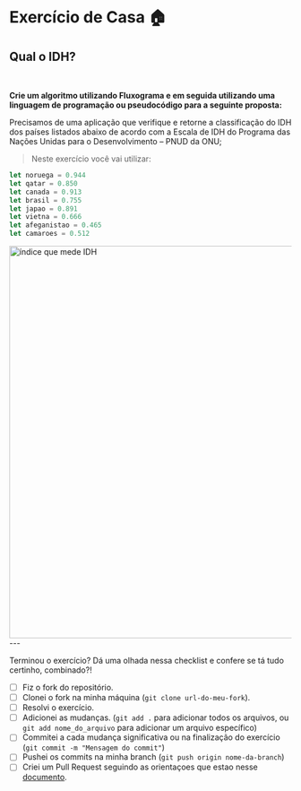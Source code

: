 # Exercício de Casa 🏠 

## Qual o IDH?

<br>

**Crie um algoritmo utilizando Fluxograma e em seguida utilizando uma linguagem de programação ou pseudocódigo para a seguinte proposta:**

Precisamos de uma aplicação que verifique e retorne a classificação do IDH dos países listados abaixo de acordo com a Escala de IDH do Programa das Nações Unidas para o Desenvolvimento – PNUD da ONU;

> Neste exercício você vai utilizar: 

```js
let noruega = 0.944
let qatar = 0.850
let canada = 0.913
let brasil = 0.755
let japao = 0.891
let vietna = 0.666
let afeganistao = 0.465
let camaroes = 0.512
```

<img src='../../../assets/idh.jpeg' width=700 alt='índice que mede IDH'>
---



Terminou o exercício? Dá uma olhada nessa checklist e confere se tá tudo certinho, combinado?!

- [ ] Fiz o fork do repositório.
- [ ] Clonei o fork na minha máquina (`git clone url-do-meu-fork`).
- [ ] Resolvi o exercício.
- [ ] Adicionei as mudanças. (`git add .` para adicionar todos os arquivos, ou `git add nome_do_arquivo` para adicionar um arquivo específico)
- [ ] Commitei a cada mudança significativa ou na finalização do exercício (`git commit -m "Mensagem do commit"`)
- [ ] Pushei os commits na minha branch (`git push origin nome-da-branch`)
- [ ] Criei um Pull Request seguindo as orientaçoes que estao nesse [documento](https://github.com/mflilian/repo-example/blob/main/exercicios/para-casa/instrucoes-pull-request.md).
